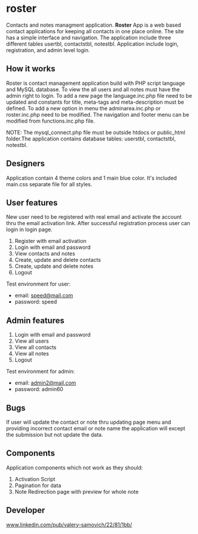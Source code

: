 roster
======

Contacts and notes managment application. **Roster** App is a web based contact applications for keeping all contacts in one place online. The site has a simple interface and navigation. The application include three different tables usertbl, contactstbl, notestbl. Application include login, registration, and admin level login.

How it works
------------

Roster is contact management application build with PHP script language and MySQL database. To view the all users and all notes must have the admin right to login. To add a new page the language.inc.php file need to be updated and constants for title, meta-tags and meta-description must be defined. To add a new option in menu the adminarea.inc.php or roster.inc.php need to be modified. The navigation and footer menu can be modified from functions.inc.php file.

NOTE: The mysql_connect.php file must be outside htdocs or public_html folder.The 
application contains database tables: userstbl, contactstbl, notestbl.

Designers
---------

Application contain 4 theme colors and 1 main blue color. It's included main.css separate file for all styles.

User features
-------------

New user need to be registered with real email and activate the account thru the email activation link. After successful registration process user can login in login page.

   1. Register with email activation
   2. Login with email and password
   3. View contacts and notes
   4. Create, update and delete contacts
   5. Create, update and delete notes
   6. Logout

Test environment for user:

   - email: speed@mail.com    
   - password: speed

Admin features
-------------

   1. Login with email and password
   2. View all users
   3. View all contacts
   4. View all notes
   6. Logout

Test environment for admin:
   - email: admin2@mail.com
   - password: admin60

Bugs
----

If user will update the contact or note thru updating  page menu and providing incorrect contact email or note name the application will except the submission but not update the data.

Components
----------

Application components which not work as they should:

   1. Activation Script
   2. Pagination for data
   3. Note Redirection page with preview for whole note

Developer
---------
www.linkedin.com/pub/valery-samovich/22/81/1bb/
